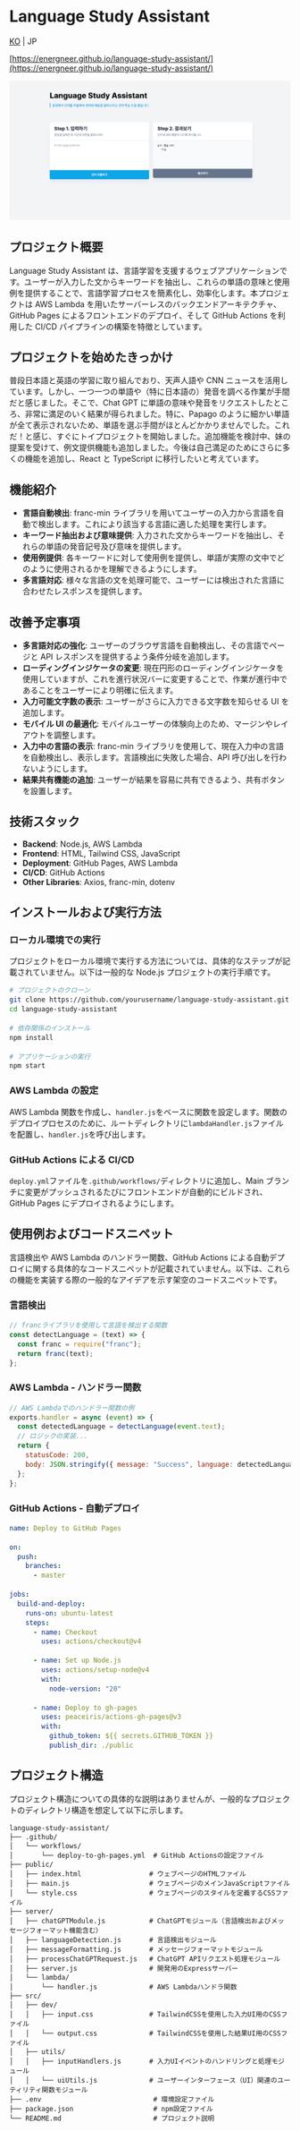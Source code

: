 # Language Study Assistant

[KO](README.md) | JP

[https://energneer.github.io/language-study-assistant/](https://energneer.github.io/language-study-assistant/)

![./images/readme-image1.png](./images/readme-image1.png)

## プロジェクト概要

Language Study Assistant は、言語学習を支援するウェブアプリケーションです。ユーザーが入力した文からキーワードを抽出し、これらの単語の意味と使用例を提供することで、言語学習プロセスを簡素化し、効率化します。本プロジェクトは AWS Lambda を用いたサーバーレスのバックエンドアーキテクチャ、GitHub Pages によるフロントエンドのデプロイ、そして GitHub Actions を利用した CI/CD パイプラインの構築を特徴としています。

## プロジェクトを始めたきっかけ

普段日本語と英語の学習に取り組んでおり、天声人語や CNN ニュースを活用しています。しかし、一つ一つの単語や（特に日本語の）発音を調べる作業が手間だと感じました。そこで、Chat GPT に単語の意味や発音をリクエストしたところ、非常に満足のいく結果が得られました。特に、Papago のように細かい単語が全て表示されないため、単語を選ぶ手間がほとんどかかりませんでした。これだ！と感じ、すぐにトイプロジェクトを開始しました。追加機能を検討中、妹の提案を受けて、例文提供機能も追加しました。今後は自己満足のためにさらに多くの機能を追加し、React と TypeScript に移行したいと考えています。

## 機能紹介

- **言語自動検出**: franc-min ライブラリを用いてユーザーの入力から言語を自動で検出します。これにより該当する言語に適した処理を実行します。
- **キーワード抽出および意味提供**: 入力された文からキーワードを抽出し、それらの単語の発音記号及び意味を提供します。
- **使用例提供**: 各キーワードに対して使用例を提供し、単語が実際の文中でどのように使用されるかを理解できるようにします。
- **多言語対応**: 様々な言語の文を処理可能で、ユーザーには検出された言語に合わせたレスポンスを提供します。

## 改善予定事項

- **多言語対応の強化**: ユーザーのブラウザ言語を自動検出し、その言語でページと API レスポンスを提供するよう条件分岐を追加します。
- **ローディングインジケータの変更**: 現在円形のローディングインジケータを使用していますが、これを進行状況バーに変更することで、作業が進行中であることをユーザーにより明確に伝えます。
- **入力可能文字数の表示**: ユーザーがさらに入力できる文字数を知らせる UI を追加します。
- **モバイル UI の最適化**: モバイルユーザーの体験向上のため、マージンやレイアウトを調整します。
- **入力中の言語の表示**: franc-min ライブラリを使用して、現在入力中の言語を自動検出し、表示します。言語検出に失敗した場合、API 呼び出しを行わないようにします。
- **結果共有機能の追加**: ユーザーが結果を容易に共有できるよう、共有ボタンを設置します。

## 技術スタック

- **Backend**: Node.js, AWS Lambda
- **Frontend**: HTML, Tailwind CSS, JavaScript
- **Deployment**: GitHub Pages, AWS Lambda
- **CI/CD**: GitHub Actions
- **Other Libraries**: Axios, franc-min, dotenv

## インストールおよび実行方法

### ローカル環境での実行

プロジェクトをローカル環境で実行する方法については、具体的なステップが記載されていません。以下は一般的な Node.js プロジェクトの実行手順です。

```bash
# プロジェクトのクローン
git clone https://github.com/yourusername/language-study-assistant.git
cd language-study-assistant

# 依存関係のインストール
npm install

# アプリケーションの実行
npm start
```

### AWS Lambda の設定

AWS Lambda 関数を作成し、`handler.js`をベースに関数を設定します。関数のデプロイプロセスのために、ルートディレクトリに`lambdaHandler.js`ファイルを配置し、`handler.js`を呼び出します。

### GitHub Actions による CI/CD

`deploy.yml`ファイルを`.github/workflows/`ディレクトリに追加し、Main ブランチに変更がプッシュされるたびにフロントエンドが自動的にビルドされ、GitHub Pages にデプロイされるようにします。

## 使用例およびコードスニペット

言語検出や AWS Lambda のハンドラー関数、GitHub Actions による自動デプロイに関する具体的なコードスニペットが記載されていません。以下は、これらの機能を実装する際の一般的なアイデアを示す架空のコードスニペットです。

### 言語検出

```javascript
// francライブラリを使用して言語を検出する関数
const detectLanguage = (text) => {
  const franc = require("franc");
  return franc(text);
};
```

### AWS Lambda - ハンドラー関数

```javascript
// AWS Lambdaでのハンドラー関数の例
exports.handler = async (event) => {
  const detectedLanguage = detectLanguage(event.text);
  // ロジックの実装...
  return {
    statusCode: 200,
    body: JSON.stringify({ message: "Success", language: detectedLanguage }),
  };
};
```

### GitHub Actions - 自動デプロイ

```yaml
name: Deploy to GitHub Pages

on:
  push:
    branches:
      - master

jobs:
  build-and-deploy:
    runs-on: ubuntu-latest
    steps:
      - name: Checkout
        uses: actions/checkout@v4

      - name: Set up Node.js
        uses: actions/setup-node@v4
        with:
          node-version: "20"

      - name: Deploy to gh-pages
        uses: peaceiris/actions-gh-pages@v3
        with:
          github_token: ${{ secrets.GITHUB_TOKEN }}
          publish_dir: ./public
```

## プロジェクト構造

プロジェクト構造についての具体的な説明はありませんが、一般的なプロジェクトのディレクトリ構造を想定して以下に示します。

```
language-study-assistant/
├── .github/
│   └── workflows/
│       └── deploy-to-gh-pages.yml  # GitHub Actionsの設定ファイル
├── public/
│   ├── index.html                 # ウェブページのHTMLファイル
│   ├── main.js                    # ウェブページのメインJavaScriptファイル
│   └── style.css                  # ウェブページのスタイルを定義するCSSファイル
├── server/
│   ├── chatGPTModule.js           # ChatGPTモジュール（言語検出およびメッセージフォーマット機能含む）
│   ├── languageDetection.js       # 言語検出モジュール
│   ├── messageFormatting.js       # メッセージフォーマットモジュール
│   ├── processChatGPTRequest.js   # ChatGPT APIリクエスト処理モジュール
│   ├── server.js                  # 開発用のExpressサーバー
│   └── lambda/
│       └── handler.js             # AWS Lambdaハンドラ関数
├── src/
│   ├── dev/
│   │   ├── input.css              # TailwindCSSを使用した入力UI用のCSSファイル
│   │   └── output.css             # TailwindCSSを使用した結果UI用のCSSファイル
│   ├── utils/
│   │   ├── inputHandlers.js       # 入力UIイベントのハンドリングと処理モジュール
│   │   └── uiUtils.js             # ユーザーインターフェース（UI）関連のユーティリティ関数モジュール
├── .env                            # 環境設定ファイル
├── package.json                    # npm設定ファイル
└── README.md                       # プロジェクト説明

```
